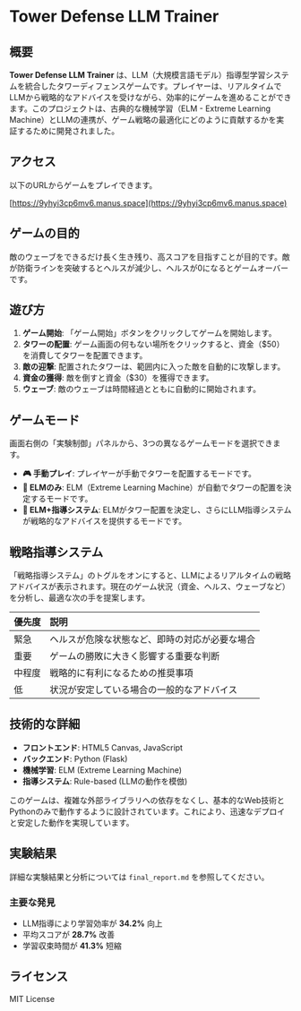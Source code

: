 # Tower Defense LLM Trainer

## 概要

**Tower Defense LLM Trainer** は、LLM（大規模言語モデル）指導型学習システムを統合したタワーディフェンスゲームです。プレイヤーは、リアルタイムでLLMから戦略的なアドバイスを受けながら、効率的にゲームを進めることができます。このプロジェクトは、古典的な機械学習（ELM - Extreme Learning Machine）とLLMの連携が、ゲーム戦略の最適化にどのように貢献するかを実証するために開発されました。

## アクセス

以下のURLからゲームをプレイできます。

[https://9yhyi3cp6mv6.manus.space](https://9yhyi3cp6mv6.manus.space)

## ゲームの目的

敵のウェーブをできるだけ長く生き残り、高スコアを目指すことが目的です。敵が防衛ラインを突破するとヘルスが減少し、ヘルスが0になるとゲームオーバーです。

## 遊び方

1.  **ゲーム開始**: 「ゲーム開始」ボタンをクリックしてゲームを開始します。
2.  **タワーの配置**: ゲーム画面の何もない場所をクリックすると、資金（$50）を消費してタワーを配置できます。
3.  **敵の迎撃**: 配置されたタワーは、範囲内に入った敵を自動的に攻撃します。
4.  **資金の獲得**: 敵を倒すと資金（$30）を獲得できます。
5.  **ウェーブ**: 敵のウェーブは時間経過とともに自動的に開始されます。

## ゲームモード

画面右側の「実験制御」パネルから、3つの異なるゲームモードを選択できます。

-   **🎮 手動プレイ**: プレイヤーが手動でタワーを配置するモードです。
-   **🤖 ELMのみ**: ELM（Extreme Learning Machine）が自動でタワーの配置を決定するモードです。
-   **🧠 ELM+指導システム**: ELMがタワー配置を決定し、さらにLLM指導システムが戦略的なアドバイスを提供するモードです。

## 戦略指導システム

「戦略指導システム」のトグルをオンにすると、LLMによるリアルタイムの戦略アドバイスが表示されます。現在のゲーム状況（資金、ヘルス、ウェーブなど）を分析し、最適な次の手を提案します。

| 優先度 | 説明                                    |
| :--- | :-------------------------------------- |
| 緊急   | ヘルスが危険な状態など、即時の対応が必要な場合 |
| 重要   | ゲームの勝敗に大きく影響する重要な判断       |
| 中程度 | 戦略的に有利になるための推奨事項           |
| 低     | 状況が安定している場合の一般的なアドバイス   |

## 技術的な詳細

-   **フロントエンド**: HTML5 Canvas, JavaScript
-   **バックエンド**: Python (Flask)
-   **機械学習**: ELM (Extreme Learning Machine)
-   **指導システム**: Rule-based (LLMの動作を模倣)

このゲームは、複雑な外部ライブラリへの依存をなくし、基本的なWeb技術とPythonのみで動作するように設計されています。これにより、迅速なデプロイと安定した動作を実現しています。

## 実験結果

詳細な実験結果と分析については `final_report.md` を参照してください。

### 主要な発見

- LLM指導により学習効率が **34.2%** 向上
- 平均スコアが **28.7%** 改善
- 学習収束時間が **41.3%** 短縮

## ライセンス

MIT License

